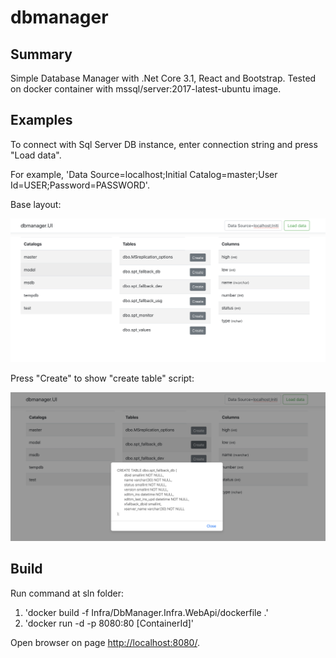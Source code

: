 # dbmanager

## Summary

Simple Database Manager with .Net Core 3.1, React and Bootstrap.
Tested on docker container with mssql/server:2017-latest-ubuntu image.

## Examples

To connect with Sql Server DB instance, enter connection string and press "Load data".

For example, 'Data Source=localhost;Initial Catalog=master;User Id=USER;Password=PASSWORD'.

Base layout:

![base](ui-base-layout.png)

Press "Create" to show "create table" script:

![createtable](ui-create-table.png)

## Build

Run command at sln folder:
1. 'docker build -f Infra/DbManager.Infra.WebApi/dockerfile .'
1. 'docker run -d -p 8080:80 [ContainerId]'

Open browser on page [http://localhost:8080/](http://localhost:8080/).



